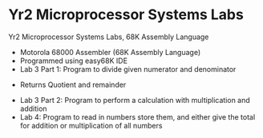 # Yr2 Microprocessor Systems Labs
Yr2 Microprocessor Systems Labs, 68K Assembly Language
* Motorola 68000 Assembler (68K Assembly Language)
* Programmed using easy68K IDE
* Lab 3 Part 1: Program to divide given numerator and denominator
- Returns Quotient and remainder
* Lab 3 Part 2: Program to perform a calculation with multiplication and addition
* Lab 4: Program to read in numbers store them, and either give the total for addition or multiplication of all numbers
